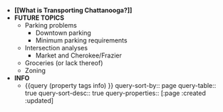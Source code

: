 - **[[What is Transporting Chattanooga?]]**
- **FUTURE TOPICS**
	- Parking problems
		- Downtown parking
		- Minimum parking requirements
	- Intersection analyses
		- Market and Cherokee/Frazier
	- Groceries (or lack thereof)
	- Zoning
- **INFO**
	- {{query (property tags info) }}
	  query-sort-by:: page
	  query-table:: true
	  query-sort-desc:: true
	  query-properties:: [:page :created :updated]